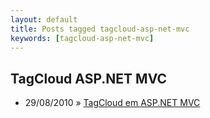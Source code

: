 ```yaml
---
layout: default
title: Posts tagged tagcloud-asp-net-mvc
keywords: [tagcloud-asp-net-mvc]
---
```

<h2 class="category">TagCloud ASP.NET MVC</h2>
<ul class="posts">
<li>
<p>
<span class="date">29/08/2010</span> &raquo;
<a href="/blog/tagcloud-em-asp-net-mvc">TagCloud em ASP.NET MVC </a>
</p>
</li>
</ul>
